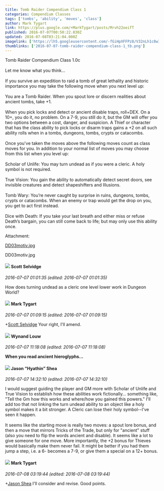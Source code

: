 ```yaml
---
title: Tomb Raider Compendium Class 1
categories: Compendium Classes
tags: ['tombs', 'ability', 'moves', 'class']
author: Mark Tygart
link: https://plus.google.com/+MarkTygart/posts/Mrvh22oeifT
published: 2016-07-07T00:50:22.830Z
updated: 2016-07-08T03:21:04.000Z
imagelink: ['https://lh5.googleusercontent.com/-fGiHpXFFPz8/V32nLh1c8wI/AAAAAAAACfI/AHciWPROIxQmraq1ozZq-5hgPuX2NWP-wCL0B/DD03motiv.jpg']
thumblinks: ['2016-07-07-tomb-raider-compendium-class-1_tb.png']
---
```


Tomb Raider Compendium Class 1.0c<br /><br />Let me know what you think...<br /><br />If you survive an expedition to raid a tomb of great lethality and historic importance you may take the following move when you next level up:<br /><br />You are a Tomb Raider. When you spout lore or discern realities about ancient tombs, take +1.<br /><br />When you pick locks and detect or ancient disable traps, roll+DEX. On a 10+, you do it, no problem. On a 7-9, you still do it, but the GM will offer you two options between a cost, danger, and suspicion. A Thief or character that has the class ability to pick locks or disarm traps gains a +2 on all such ability rolls when in a tombs, dungeons, tombs, crypts or catacombs.<br /><br />Once you&#39;ve taken the moves above the following moves count as class moves for you. In addition to your normal list of moves you may choose from this list when you level up:<br /><br />Scholar of Unlife: You may turn undead as if you were a cleric. A holy symbol is not required.<br /><br />True Vision: You gain the ability to automatically detect secret doors, see invisible creatures and detect shapeshifters and Illusions.<br /><br />Tomb Wary: You’re never caught by surprise in ruins, dungeons, tombs, crypts or catacombs. When an enemy or trap would get the drop on you, you get to act first instead.<br /><br />Dice with Death: If you take your last breath and either miss or refuse Death’s bargain, you can still come back to life; but may only use this ability once.


Attachment:

<a href='https://plus.google.com/photos/118088719859349999400/albums/6304378871090685121/6304378869891527426?sqi=100084733231320276299&sqsi=64e0b2b8-d8fc-48dd-91de-442616ae3338&sqi=100084733231320276299&sqsi=64e0b2b8-d8fc-48dd-91de-442616ae3338&sqi=100084733231320276299&sqsi=64e0b2b8-d8fc-48dd-91de-442616ae3338&sqi=100084733231320276299&sqsi=64e0b2b8-d8fc-48dd-91de-442616ae3338&sqi=100084733231320276299&sqsi=64e0b2b8-d8fc-48dd-91de-442616ae3338&sqi=100084733231320276299&sqsi=64e0b2b8-d8fc-48dd-91de-442616ae3338&sqi=100084733231320276299&sqsi=64e0b2b8-d8fc-48dd-91de-442616ae3338&sqi=100084733231320276299&sqsi=64e0b2b8-d8fc-48dd-91de-442616ae3338&sqi=100084733231320276299&sqsi=64e0b2b8-d8fc-48dd-91de-442616ae3338&sqi=100084733231320276299&sqsi=64e0b2b8-d8fc-48dd-91de-442616ae3338'>DD03motiv.jpg</a>


DD03motiv.jpg
<div id='comment z121gheziyvuzrqvw22sizqwevrchveui'>
  <h4><img src='{{site.baseurl}}//images/avatars/102860402526090415450_photo.jpg'> Scott Selvidge</h4>
      <p><cite>2016-07-07 01:01:35 (edited: 2016-07-07 01:01:35)</cite></p>
        <p>How does turning undead as a cleric one level lower work in Dungeon World?</p>
</div>
        

<div id='comment z121gheziyvuzrqvw22sizqwevrchveui'>
  <h4><img src='{{site.baseurl}}//images/avatars/118088719859349999400_photo.jpg'> Mark Tygart</h4>
      <p><cite>2016-07-07 01:09:15 (edited: 2016-07-07 01:09:15)</cite></p>
        <p><span class="proflinkWrapper"><span class="proflinkPrefix">+</span><a class="proflink" href="https://plus.google.com/102860402526090415450" oid="102860402526090415450">Scott Selvidge</a></span> Your right, I&#39;ll amend.</p>
</div>
        

<div id='comment z121gheziyvuzrqvw22sizqwevrchveui'>
  <h4><img src='{{site.baseurl}}//images/avatars/111256963556395023796_photo.jpg'> Wynand Louw</h4>
      <p><cite>2016-07-07 11:18:08 (edited: 2016-07-07 11:18:08)</cite></p>
        <p><b>When you read ancient hieroglyphs...</b></p>
</div>
        

<div id='comment z121gheziyvuzrqvw22sizqwevrchveui'>
  <h4><img src='{{site.baseurl}}//images/avatars/116778651030776699740_photo.jpg'> Jason “Hyathin” Shea</h4>
      <p><cite>2016-07-07 14:32:10 (edited: 2016-07-07 14:32:10)</cite></p>
        <p>I would suggest guiding the player and GM more with Scholar of Unlife and True Vision to establish how these abilities work fictionally... something like, &quot;Tell the Gm how this works and where/how you gained this powers.&quot; I&#39;ll add too that not linking the turn undead ability to an object like a holy symbol makes it a bit stronger. A Cleric can lose their holy symbol--I&#39;ve seen it happen.<br /><br />It seems like the starting move is really two moves: a spout lore bonus, and then a move that mirrors Tricks of the Trade, but only for &quot;ancient&quot; stuff (also you need to flip the words ancient and disable). It seems like a lot to give someone for one move. More importantly, the +2 bonus for Thieves would basically make them never fail. It might be better if you had them jump a step, i.e. a 6- becomes a 7-9, or give them a special on a 12+ bonus.</p>
</div>
        

<div id='comment z121gheziyvuzrqvw22sizqwevrchveui'>
  <h4><img src='{{site.baseurl}}//images/avatars/118088719859349999400_photo.jpg'> Mark Tygart</h4>
      <p><cite>2016-07-08 03:19:44 (edited: 2016-07-08 03:19:44)</cite></p>
        <p><span class="proflinkWrapper"><span class="proflinkPrefix">+</span><a class="proflink" href="https://plus.google.com/116778651030776699740" oid="116778651030776699740">Jason Shea</a></span> I&#39;ll consider and revise. Good points.</p>
</div>
        
